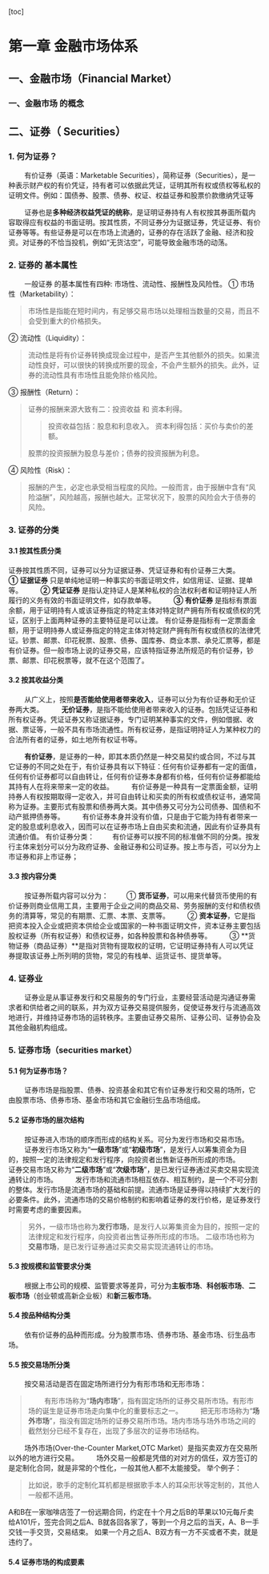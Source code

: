 [toc]



# 第一章 金融市场体系
## 一、金融市场（Financial Market）
### 一、金融市场 的概念

## 二、证券（ Securities）
### 1. 何为证券？
&emsp;&emsp; 有价证券（英语：Marketable Securities），简称证券（Securities），是一种表示财产权的有价凭证，持有者可以依据此凭证，证明其所有权或债权等私权的证明文件。例如：国债券、股票、债券、权证、权益证券和股票价款缴纳凭证等

&emsp;&emsp; 证券也是**多种经济权益凭证的统称**，是证明证券持有人有权按其券面所载内容取得应有权益的书面证明。按其性质，不同证券分为证据证券，凭证证券、有价证券等等。有些证券是可以在市场上流通的，证券的存在活跃了金融、经济和投资。对证券的不恰当投机，例如“无货沽空”，可能导致金融市场的动荡。
### 2. 证券的 基本属性
&emsp;&emsp; 一般证券 的基本属性有四种: 市场性、流动性、报酬性及风险性。
① 市场性（Marketability）：
> 市场性是指能在短时间内，有足够交易市场以处理相当数量的交易，而且不会受到重大的价格损失。
> 
② 流动性（Liquidity）：
> 流动性是将有价证券转换成现金过程中，是否产生其他额外的损失。如果流动性良好，可以很快的转换成所要的现金，不会产生额外的损失。此外，证券的流动性具有市场性且能免除价格风险。
> 
③ 报酬性（Return）：
> 证券的报酬来源大致有二：投资收益 和 资本利得。
> > 投资收益包括：股息和利息收入。
> > 资本利得包括：买价与卖价的差额。
> 
> 股票的投资报酬为股息与差价；债券的投资报酬为利息。
> 
④ 风险性（Risk）：
> 报酬的产生，必定也承受相当程度的风险。一般而言，由于报酬中含有“风险溢酬”，风险越高，报酬也越大。正常状况下，股票的风险会大于债券的风险。
> 
### 3. 证券的分类
#### 3.1 按其性质分类
证券按其性质不同，证券可以分为证据证券、凭证证券和有价证券三大类。
&emsp;&emsp; **① 证据证券** 只是单纯地证明一种事实的书面证明文件，如信用证、证据、提单等。
&emsp;&emsp; **② 凭证证券** 是指认定持证人是某种私权的合法权利者和证明持证人所履行的义务有效的书面证明文件，如存款单等。
&emsp;&emsp; **③ 有价证券** 是指标有票面余额，用于证明持有人或该证券指定的特定主体对特定财产拥有所有权或债权的凭证，区别于上面两种证券的主要特征是可以让渡。
有价证券是指标有一定票面金额，用于证明持券人或证券指定的特定主体对特定财产拥有所有权或债权的法律凭证。钞票、邮票、印花税票、股票、债券、国库券、商业本票、承兑汇票等，都是有价证券。但一般市场上说的证券交易，应该特指证券法所规范的有价证券，钞票、邮票、印花税票等，就不在这个范围了。
#### 3.2 按其收益分类
&emsp;&emsp; 从广义上，按照**是否能给使用者带来收入**，证券可以分为有价证券和无价证券两大类。
&emsp;&emsp; **无价证券**，是指不能给使用者带来收入的证券。包括凭证证券和所有权证券。凭证证券又称证据证券，专门证明某种事实的文件，例如借据、收据、票证等，一般不具有市场流通性。所有权证券，是指证明持证人为某种权力的合法所有者的证券，如土地所有权证书等。

&emsp;&emsp; **有价证券**，是证券的一种，即其本质仍然是一种交易契约或合同，不过与其它证券的不同之处在于，有价证券具有以下特征：任何有价证券都有一定的面值，任何有价证券都可以自由转让，任何有价证券本身都有价格，任何有价证券都能给其持有人在将来带来一定的收益。
&emsp;&emsp; 有价证券是一种具有一定票面金额，证明持券人有权按期取得一定收入，并可自由转让和买卖的所有权或债权证书，通常简称为证券。主要形式有股票和债券两大类。其中债券又可分为公司债券、国债和不动产抵押债券等。
&emsp;&emsp; 有价证券本身并没有价值，只是由于它能为持有者带来一定的股息或利息收入，因而可以在证券市场上自由买卖和流通，因此有价证券具有流通价值。
有价证券分类：
&emsp;&emsp; 有价证券可以按不同的标准做不同的分类。按发行主体来划分可以分为政府证券、金融证券和公司证券。按上市与否，可以分为上市证券和非上市证券；

#### 3.3 按内容分类
&emsp;&emsp; 按证券所载内容可以分为：
&emsp;&emsp; ① **货币证券**，可以用来代替货币使用的有价证券则商业信用工具，主要用于企业之间的商品交易、劳务报酬的支付和债权债务的清算等，常见的有期票、汇票、本票、支票等。
&emsp;&emsp; ② **资本证券**，它是指把资本投入企业或把资本供给企业或国家的一种书面证明文件，资本证券主要包括股权证券（所有权证券）和债权证券，如各种股票和各种债券等。
&emsp;&emsp; ③ **货物证券（商品证券）**是指对货物有提取权的证明，它证明证券持有人可以凭证券提取该证券上所列明的货物，常见的有栈单、运货证书、提货单等。

### 4. 证券业
&emsp;&emsp; 证券业是从事证券发行和交易服务的专门行业，主要经营活动是沟通证券需求者和供给者之间的联系，并为双方证券交易提供服务，促使证券发行与流通高效地进行，并维持证券市场的运转秩序。主要由证券交易所、证券公司、证券协会及其他金融机构组成。

### 5. 证券市场（securities market）
#### 5.1 何为证券市场？
&emsp;&emsp; 证券市场是指股票、债券、投资基金和其它有价证券发行和交易的场所，它由股票市场、债券市场、基金市场和其它金融衍生品市场组成。
#### 5.2 证券市场的层次结构
&emsp;&emsp; 按证券进入市场的顺序而形成的结构关系。可分为发行市场和交易市场。
&emsp;&emsp; 证券发行市场又称为“**一级市场**”或“**初级市场**”，是发行人以筹集资金为目的，按照一定的法律规定和发行程序，向投资者出售新证券所形成的市场。
&emsp;&emsp; 证券交易市场又称为“**二级市场**”或“**次级市场**”，是已发行证券通过买卖交易实现流通转让的市场。
&emsp;&emsp; 发行市场和流通市场相互依存、相互制约，是一个不可分割的整体。发行市场是流通市场的基础和前提。流通市场是证券得以持续扩大发行的必要条件。此外，流通市场的交易价格制约和影响着证券的发行价格，是证券发行时需要考虑的重要因素。
> 另外，一级市场也称为**发行市场**，是发行人以筹集资金为目的，按照一定的法律规定和发行程序，向投资者出售证券所形成的市场。
> 二级市场也称为**交易市场**，是已发行证券通过买卖交易实现流通转让的市场。
> 
#### 5.3 按规模和监管要求分类
&emsp;&emsp; 根据上市公司的规模、监管要求等差异，可分为**主板市场**、**科创板市场**、**二板市场**（创业顿或高新企业板）和**新三板市场**。
#### 5.4 按品种结构分类
&emsp;&emsp; 依有价证券的品种而形成。分为股票市场、债券市场、基金市场、衍生品市场。
#### 5.5 按交易场所分类
&emsp;&emsp; 按交易活动是否在固定场所进行分为有形市场和无形市场：
> &emsp;&emsp; 有形市场称为“**场内市场**”，指有固定场所的证券交易所市场。有形市场的诞生是证券市场走向集中化的重要标志之一。
> &emsp;&emsp; 把无形市场称为“**场外市场**”，指没有固定场所的证券交易所市场。场内市场与场外市场之间的截然划分已经不复存在，出现了多层次的证券市场结构。
> 
&emsp;&emsp; 场外市场(Over-the-Counter Market,OTC Market）是指买卖双方在交易所以外的地方进行交易。
&emsp;&emsp; 场外交易一般都是凭借的对对方的信任，双方签订的是定制化合同，就是非常的个性化，一般其他人都不太能接受。
举个例子：
> 比如说，歌手的定制化耳机都是根据歌手本人的耳朵形状等定制的，其他人一般都不适用。
> 
A和B在一家咖啡店签了一份远期合同，约定在十个月之后B的苹果以10元每斤卖给A101斤，签完合同之后A、B就各回各家了，等到一个月之后的当天，A、B一手交钱一手交货，交易结束。
如果一个月之后A、B双方有一方不买或者不卖，就是违约了。

#### 5.4 证券市场的构成要素


